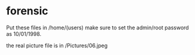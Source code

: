 # forensic
Put these files in /home/(users)
make sure to set the admin/root password as 10/01/1998. 

the real picture file is in /Pictures/06.jpeg
